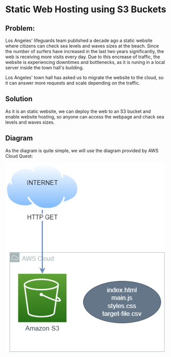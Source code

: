 # Static Web Hosting using S3 Buckets

## Problem:
Los Angeles' lifeguards team published a decade ago a static website where citizens can check sea levels and waves sizes at the beach. Since the number of surfers have increased in the last two years significantly, the web is receiving more visits every day. Due to this encrease of traffic, the website is experiencing downtimes and bottlenecks, as it is runing in a local server inside the town hall's building.

Los Angeles' town hall has asked us to migrate the website to the cloud, so it can answer more requests and scale depending on the traffic.

## Solution
As it is an static website, we can deploy the web to an S3 bucket and enable website hosting, so anyone can access the webpage and chack sea levels and waves sizes.

## Diagram
As the diagram is quite simple, we will use the diagram provided by AWS Cloud Quest:

[<img src="https://github.com/martinBDev/IaC_AWS/blob/main/static_web_hosting/Plan.png" alt="Plan" width="500"/>](https://github.com/martinBDev/IaC_AWS/blob/main/static_web_hosting/Plan.png)